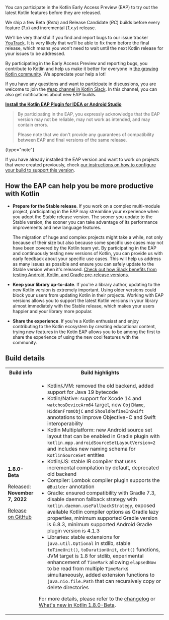 [//]: # (title: Participate in the Kotlin Early Access Preview)

You can participate in the Kotlin Early Access Preview (EAP) to try out the latest Kotlin features before they are released.

We ship a few Beta (_Beta_) and Release Candidate (_RC_) builds before every feature (_1.x_) and incremental (_1.x.y_) release. 

We'll be very thankful if you find and report bugs to our issue tracker [YouTrack](https://kotl.in/issue). 
It is very likely that we'll be able to fix them before the final release, which means you won't need to wait until the next Kotlin release for your issues to be addressed. 

By participating in the Early Access Preview and reporting bugs, you contribute to Kotlin and help us make it better 
for everyone in [the growing Kotlin community](https://kotlinlang.org/community/). We appreciate your help a lot! 

If you have any questions and want to participate in discussions, you are welcome to join the [#eap channel in Kotlin Slack](https://app.slack.com/client/T09229ZC6/C0KLZSCHF). 
In this channel, you can also get notifications about new EAP builds.

**[Install the Kotlin EAP Plugin for IDEA or Android Studio](install-eap-plugin.md)**

> By participating in the EAP, you expressly acknowledge that the EAP version may not be reliable, may not work as intended, and may contain errors.
>
> Please note that we don't provide any guarantees of compatibility between EAP and final versions of the same release. 
>
{type="note"}

If you have already installed the EAP version and want to work on projects that were created previously, 
check [our instructions on how to configure your build to support this version](configure-build-for-eap.md). 

## How the EAP can help you be more productive with Kotlin

* **Prepare for the Stable release**. If you work on a complex multi-module project, participating in the EAP may streamline your experience when you adopt the Stable release version. The sooner you update to the Stable version, the sooner you can take advantage of its performance improvements and new language features. 

  The migration of huge and complex projects might take a while, not only because of their size but also because some specific use cases may not have been covered by the Kotlin team yet. By participating in the EAP and continuously testing new versions of Kotlin, you can provide us with early feedback about your specific use cases. This will help us address as many issues as possible and ensure you can safely update to the Stable version when it's released. [Check out how Slack benefits from testing Android, Kotlin, and Gradle pre-release versions](https://slack.engineering/shadow-jobs/).
* **Keep your library up-to-date**. If you're a library author, updating to the new Kotlin version is extremely important. Using older versions could block your users from updating Kotlin in their projects. Working with EAP versions allows you to support the latest Kotlin versions in your library almost immediately with the Stable release, which makes your users happier and your library more popular.
* **Share the experience**. If you're a Kotlin enthusiast and enjoy contributing to the Kotlin ecosystem by creating educational content, trying new features in the Kotin EAP allows you to be among the first to share the experience of using the new cool features with the community.

## Build details

<!-- _No preview versions are currently available._ -->

<table>
    <tr>
        <th>Build info</th>
        <th>Build highlights</th>
    </tr>
    <tr>
        <td><strong>1.8.0-Beta</strong>
            <p>Released: <strong>November 7, 2022</strong></p>
            <p><a href="https://github.com/JetBrains/kotlin/releases/tag/v1.8.0-Beta" target="_blank">Release on GitHub</a></p>
        </td>
        <td>
             <ul>
                 <li>Kotlin/JVM: removed the old backend, added support for Java 19 bytecode</li>
                 <li>Kotlin/Native: support for Xcode 14 and <code>watchosDeviceArm64</code> target, new <code>ObjCName</code>, <code>HiddenFromObjC</code> and <code>ShouldRefineInSwift</code> annotations to improve Objective-C and Swift interoperability</li>
                 <li>Kotlin Multiplatform: new Android source set layout that can be enabled in Gradle plugin with <code>kotlin.mpp.androidSourceSetLayoutVersion=2</code> and includes new naming schema for <code>KotlinSourceSet</code> entities</li>
                 <li>Kotlin/JS: stable IR compiler that uses incremental compilation by default, deprecated old backend</li>
                 <li>Compiler: Lombok compiler plugin supports the <code>@Builder</code> annotation</li>
                 <li>Gradle: ensured compatibility with Gradle 7.3, disable daemon fallback strategy with <code>kotlin.daemon.useFallbackStrategy</code>, exposed available Kotlin compiler options as Gradle lazy properties, minimum supported Gradle version is 6.8.3, minimum supported Android Gradle plugin version is 4.1.3</li>
                 <li>Libraries: stable extensions for <code>java.util.Optional</code> in stdlib, stable <code>toTimeUnit()</code>, <code>toDurationUnit</code>, <code>cbrt()</code> functions, JVM target is 1.8 for stdlib, experimental enhancement of <code>TimeMark</code> allowing <code>elapsedNow</code> to be read from multiple <code>TimeMark</code>s simultaneously, added extension functions to <code>java.nio.file.Path</code> that can recursively copy or delete directories</li>
            </ul>
            <p>For more details, please refer to the <a href="https://github.com/JetBrains/kotlin/releases/tag/v1.8.0-Beta">changelog</a> or <a href="whatsnew-eap.md">What's new in Kotlin 1.8.0-Beta</a>.</p>
        </td>
    </tr>
</table>